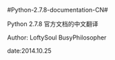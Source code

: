 #Python-2.7.8-documentation-CN#

Python 2.7.8 官方文档的中文翻译

Author: LoftySoul BusyPhilosopher

date:2014.10.25
